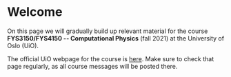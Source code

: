# Welcome

On this page we will gradually build up relevant material for the course **FYS3150/FYS4150 -- Computational Physics** (fall 2021) at the University of Oslo (UiO). 

The official UiO webpage for the course is [here](https://www.uio.no/studier/emner/matnat/fys/FYS3150/h21/index.html). Make sure to check that page regularly, as all course messages will be posted there.
